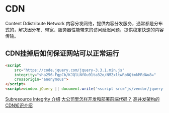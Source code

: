 # CDN

Content Ddistribute Network 内容分发网络，提供内容分发服务，通常都是分布式的，解决因分布、带宽、服务器性能带来的访问延迟问题，提供稳定快速的内容传输。

## CDN挂掉后如何保证网站可以正常运行

``` HTML
<script
    src="https://code.jquery.com/jquery-3.3.1.min.js"
    integrity="sha256-FgpCb/KJQlLNfOu91ta32o/NMZxltwRo8QtmkMRdAu8="
    crossorigin="anonymous">
</script>
<script>window.jQuery || document.write('<script src="js/vendor/jquery-3.3.1.min.js"><\/script>')</script>
```

[Subresource Integrity 介绍](https://imququ.com/post/subresource-integrity.html)
[大公司里怎样开发和部署前端代码？](https://github.com/fouber/blog/issues/6)
[高并发架构的CDN知识介绍](https://segmentfault.com/a/1190000019036398)
